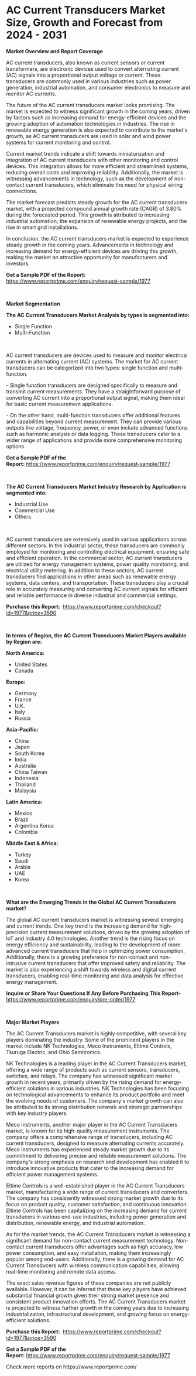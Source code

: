 <p><h1>AC Current Transducers Market Size, Growth and Forecast from 2024 - 2031</h1></p><p><strong>Market Overview and Report Coverage</strong></p>
<p><p>AC current transducers, also known as current sensors or current transformers, are electronic devices used to convert alternating current (AC) signals into a proportional output voltage or current. These transducers are commonly used in various industries such as power generation, industrial automation, and consumer electronics to measure and monitor AC currents.</p><p>The future of the AC current transducers market looks promising. The market is expected to witness significant growth in the coming years, driven by factors such as increasing demand for energy-efficient devices and the growing adoption of automation technologies in industries. The rise in renewable energy generation is also expected to contribute to the market's growth, as AC current transducers are used in solar and wind power systems for current monitoring and control.</p><p>Current market trends indicate a shift towards miniaturization and integration of AC current transducers with other monitoring and control devices. This integration allows for more efficient and streamlined systems, reducing overall costs and improving reliability. Additionally, the market is witnessing advancements in technology, such as the development of non-contact current transducers, which eliminate the need for physical wiring connections.</p><p>The market forecast predicts steady growth for the AC current transducers market, with a projected compound annual growth rate (CAGR) of 3.80% during the forecasted period. This growth is attributed to increasing industrial automation, the expansion of renewable energy projects, and the rise in smart grid installations.</p><p>In conclusion, the AC current transducers market is expected to experience steady growth in the coming years. Advancements in technology and increasing demand for energy-efficient devices are driving this growth, making the market an attractive opportunity for manufacturers and investors.</p></p>
<p><strong>Get a Sample PDF of the Report:</strong> <a href="https://www.reportprime.com/enquiry/request-sample/1977">https://www.reportprime.com/enquiry/request-sample/1977</a></p>
<p>&nbsp;</p>
<p><strong>Market Segmentation</strong></p>
<p><strong>The AC Current Transducers Market Analysis by types is segmented into:</strong></p>
<p><ul><li>Single Function</li><li>Multi-Function</li></ul></p>
<p>&nbsp;</p>
<p><p>AC current transducers are devices used to measure and monitor electrical currents in alternating current (AC) systems. The market for AC current transducers can be categorized into two types: single function and multi-function.</p><p>- Single function transducers are designed specifically to measure and transmit current measurements. They have a straightforward purpose of converting AC current into a proportional output signal, making them ideal for basic current measurement applications.</p><p>- On the other hand, multi-function transducers offer additional features and capabilities beyond current measurement. They can provide various outputs like voltage, frequency, power, or even include advanced functions such as harmonic analysis or data logging. These transducers cater to a wider range of applications and provide more comprehensive monitoring options.</p></p>
<p><strong>Get a Sample PDF of the Report:</strong>&nbsp;<a href="https://www.reportprime.com/enquiry/request-sample/1977">https://www.reportprime.com/enquiry/request-sample/1977</a></p>
<p>&nbsp;</p>
<p><strong>The AC Current Transducers Market Industry Research by Application is segmented into:</strong></p>
<p><ul><li>Industrial Use</li><li>Commercial Use</li><li>Others</li></ul></p>
<p>&nbsp;</p>
<p><p>AC current transducers are extensively used in various applications across different sectors. In the industrial sector, these transducers are commonly employed for monitoring and controlling electrical equipment, ensuring safe and efficient operation. In the commercial sector, AC current transducers are utilized for energy management systems, power quality monitoring, and electrical utility metering. In addition to these sectors, AC current transducers find applications in other areas such as renewable energy systems, data centers, and transportation. These transducers play a crucial role in accurately measuring and converting AC current signals for efficient and reliable performance in diverse industrial and commercial settings.</p></p>
<p><strong>Purchase this Report:</strong>&nbsp; <a href="https://www.reportprime.com/checkout?id=1977&price=3590">https://www.reportprime.com/checkout?id=1977&price=3590</a></p>
<p>&nbsp;</p>
<p><strong>In terms of Region, the AC Current Transducers Market Players available by Region are:</strong></p>
<p>
    <p> <strong> North America: </strong>
        <ul>
            <li>United States</li>
            <li>Canada</li>
        </ul>
        </p> 
    <p> <strong> Europe: </strong>
        <ul>
            <li>Germany</li>
            <li>France</li>
            <li>U.K.</li>
            <li>Italy</li>
            <li>Russia</li>
        </ul>
        </p> 
    <p> <strong> Asia-Pacific: </strong>
        <ul>
            <li>China</li>
            <li>Japan</li>
            <li>South Korea</li>
            <li>India</li>
            <li>Australia</li>
            <li>China Taiwan</li>
            <li>Indonesia</li>
            <li>Thailand</li>
            <li>Malaysia</li>
        </ul>
        </p> 
    <p> <strong> Latin America: </strong>
        <ul>
            <li>Mexico</li>
            <li>Brazil</li>
            <li>Argentina Korea</li>
            <li>Colombia</li>
        </ul>
        </p> 
    <p> <strong> Middle East & Africa: </strong>
        <ul>
            <li>Turkey</li>
            <li>Saudi</li>
            <li>Arabia</li>
            <li>UAE</li>
            <li>Korea</li>
        </ul>
    </p>
    </p>
<p>&nbsp;</p>
<p><strong>What are the Emerging Trends in the Global AC Current Transducers market?</strong></p>
<p><p>The global AC current transducers market is witnessing several emerging and current trends. One key trend is the increasing demand for high-precision current measurement solutions, driven by the growing adoption of IoT and Industry 4.0 technologies. Another trend is the rising focus on energy efficiency and sustainability, leading to the development of more advanced current transducers that help in optimizing power consumption. Additionally, there is a growing preference for non-contact and non-intrusive current transducers that offer improved safety and reliability. The market is also experiencing a shift towards wireless and digital current transducers, enabling real-time monitoring and data analysis for effective energy management.</p></p>
<p><strong>Inquire or Share Your Questions If Any Before Purchasing This Report</strong>- <a href="https://www.reportprime.com/enquiry/pre-order/1977">https://www.reportprime.com/enquiry/pre-order/1977</a></p>
<p>&nbsp;</p>
<p><strong>Major Market Players</strong></p>
<p><p>The AC Current Transducers market is highly competitive, with several key players dominating the industry. Some of the prominent players in the market include NK Technologies, Meco Instruments, Eltime Controls, Tsuruga Electric, and Ohio Semitronics.</p><p>NK Technologies is a leading player in the AC Current Transducers market, offering a wide range of products such as current sensors, transducers, switches, and relays. The company has witnessed significant market growth in recent years, primarily driven by the rising demand for energy-efficient solutions in various industries. NK Technologies has been focusing on technological advancements to enhance its product portfolio and meet the evolving needs of customers. The company's market growth can also be attributed to its strong distribution network and strategic partnerships with key industry players.</p><p>Meco Instruments, another major player in the AC Current Transducers market, is known for its high-quality measurement instruments. The company offers a comprehensive range of transducers, including AC current transducers, designed to measure alternating currents accurately. Meco Instruments has experienced steady market growth due to its commitment to delivering precise and reliable measurement solutions. The company's strong emphasis on research and development has enabled it to introduce innovative products that cater to the increasing demand for efficient power management systems.</p><p>Eltime Controls is a well-established player in the AC Current Transducers market, manufacturing a wide range of current transducers and converters. The company has consistently witnessed strong market growth due to its focus on product quality, customer satisfaction, and continuous innovation. Eltime Controls has been capitalizing on the increasing demand for current transducers in various end-use industries, including power generation and distribution, renewable energy, and industrial automation.</p><p>As for the market trends, the AC Current Transducers market is witnessing a significant demand for non-contact current measurement technology. Non-contact current transducers offer advantages such as high accuracy, low power consumption, and easy installation, making them increasingly popular among end-users. Additionally, there is a growing demand for AC Current Transducers with wireless communication capabilities, allowing real-time monitoring and remote data access.</p><p>The exact sales revenue figures of these companies are not publicly available. However, it can be inferred that these key players have achieved substantial financial growth given their strong market presence and consistent product innovation efforts. The AC Current Transducers market is projected to witness further growth in the coming years due to increasing industrialization, infrastructural development, and growing focus on energy-efficient solutions.</p></p>
<p><strong>Purchase this Report:</strong>&nbsp;&nbsp;<a href="https://www.reportprime.com/checkout?id=1977&price=3590">https://www.reportprime.com/checkout?id=1977&price=3590</a></p>
<p></p>
<p><strong>Get a Sample PDF of the Report:</strong>&nbsp;<a href="https://www.reportprime.com/enquiry/request-sample/1977">https://www.reportprime.com/enquiry/request-sample/1977</a></p>
<p>Check more reports on https://www.reportprime.com/</p>